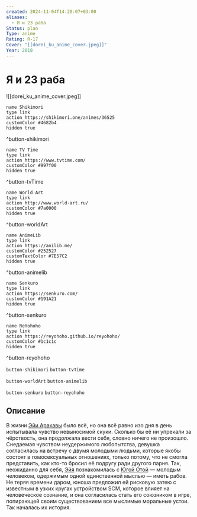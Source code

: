 ```yaml
---
created: 2024-11-04T14:20:07+03:00
aliases:
  - Я и 23 раба
Status: plan
Type: anime
Rating: R-17
Cover: "[[dorei_ku_anime_cover.jpeg]]"
Year: 2018
---
```


# Я и 23 раба

![[dorei_ku_anime_cover.jpeg]]

```button
name Shikimori
type link
action https://shikimori.one/animes/36525
customColor #4682b4
hidden true
```
^button-shikimori

```button
name TV Time
type link
action https://www.tvtime.com/
customColor #997f00
hidden true
```
^button-tvTime

```button
name World Art
type link
action http://www.world-art.ru/
customColor #7a0000
hidden true
```
^button-worldArt

```button
name AnimeLib
type link
action https://anilib.me/
customColor #252527
customTextColor #7E57C2
hidden true
```
^button-animelib

```button
name Senkuro
type link
action https://senkuro.com/
customColor #191A21
hidden true
```
^button-senkuro

```button
name ReYohoho
type link
action https://reyohoho.github.io/reyohoho/
customColor #1c1c1c
hidden true
```
^button-reyohoho

`button-shikimori` `button-tvTime`

`button-worldArt` `button-animelib`

`button-senkuro` `button-reyohoho`

## Описание

В жизни [Эйи Аракавы](https://shikimori.one/characters/153254-eiya-arakawa) было всё, но она всё равно изо дня в день испытывала чувство невыносимой скуки. Сколько бы её ни упрекали за чёрствость, она продолжала вести себя, словно ничего не произошло. Снедаемая чувством неудержимого любопытства, девушка согласилась на встречу с двумя молодыми людьми, которые якобы состоят в гомосексуальных отношениях, только потому, что не смогла представить, как кто-то бросил её подругу ради другого парня. Так, неожиданно для себя, [Эйя](https://shikimori.one/characters/153254-eiya-arakawa) познакомилась с [Югой Отой](https://shikimori.one/characters/153255-yuuga-oota) — молодым человеком, одержимым одной единственной мыслью — иметь рабов. Не теряя времени даром, юноша предложил ей рисковую затею с известным в узких кругах устройством SCM, которое влияет на человеческое сознание, и она согласилась стать его союзником в игре, попирающей своим существованием все мыслимые моральные устои. Так началась их история.

